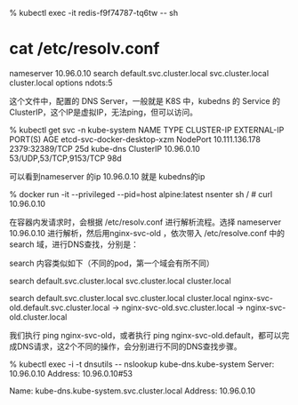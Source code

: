 % kubectl exec -it redis-f9f74787-tq6tw -- sh
# cat /etc/resolv.conf
nameserver 10.96.0.10
search default.svc.cluster.local svc.cluster.local cluster.local
options ndots:5

这个文件中，配置的 DNS Server，一般就是 K8S 中，kubedns 的 Service 的 ClusterIP，这个IP是虚拟IP，无法ping，但可以访问。


 % kubectl get svc -n kube-system
NAME                          TYPE        CLUSTER-IP       EXTERNAL-IP   PORT(S)                  AGE
etcd-svc-docker-desktop-xzm   NodePort    10.111.136.178   <none>        2379:32389/TCP           25d
kube-dns                      ClusterIP   10.96.0.10       <none>        53/UDP,53/TCP,9153/TCP   98d


可以看到nameserver 的ip 10.96.0.10 就是 kubedns的ip


 % docker run -it --privileged --pid=host alpine:latest nsenter sh
/ #  curl  10.96.0.10



在容器内发请求时，会根据 /etc/resolv.conf 进行解析流程。选择 nameserver 10.96.0.10 进行解析，然后用nginx-svc-old ，依次带入 /etc/resolve.conf 中的 search 域，进行DNS查找，分别是：

search 内容类似如下（不同的pod，第一个域会有所不同）

search default.svc.cluster.local svc.cluster.local cluster.local

search default.svc.cluster.local svc.cluster.local cluster.local
nginx-svc-old.default.svc.cluster.local -> nginx-svc-old.svc.cluster.local -> nginx-svc-old.cluster.local 

我们执行 ping nginx-svc-old，或者执行 ping nginx-svc-old.default，都可以完成DNS请求，这2个不同的操作，会分别进行不同的DNS查找步骤。



 % kubectl exec -i -t dnsutils -- nslookup kube-dns.kube-system
Server:		10.96.0.10
Address:	10.96.0.10#53

Name:	kube-dns.kube-system.svc.cluster.local
Address: 10.96.0.10




